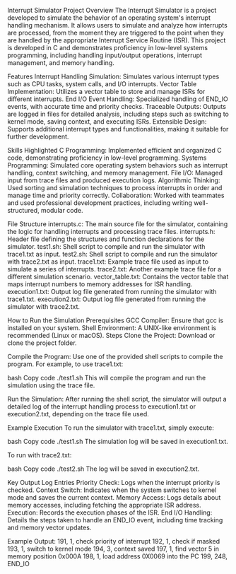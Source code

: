 Interrupt Simulator Project
Overview
The Interrupt Simulator is a project developed to simulate the behavior of an operating system's interrupt handling mechanism. It allows users to simulate and analyze how interrupts are processed, from the moment they are triggered to the point when they are handled by the appropriate Interrupt Service Routine (ISR). This project is developed in C and demonstrates proficiency in low-level systems programming, including handling input/output operations, interrupt management, and memory handling.

Features
Interrupt Handling Simulation: Simulates various interrupt types such as CPU tasks, system calls, and I/O interrupts.
Vector Table Implementation: Utilizes a vector table to store and manage ISRs for different interrupts.
End I/O Event Handling: Specialized handling of END_IO events, with accurate time and priority checks.
Traceable Outputs: Outputs are logged in files for detailed analysis, including steps such as switching to kernel mode, saving context, and executing ISRs.
Extensible Design: Supports additional interrupt types and functionalities, making it suitable for further development.

Skills Highlighted
C Programming: Implemented efficient and organized C code, demonstrating proficiency in low-level programming.
Systems Programming: Simulated core operating system behaviors such as interrupt handling, context switching, and memory management.
File I/O: Managed input from trace files and produced execution logs.
Algorithmic Thinking: Used sorting and simulation techniques to process interrupts in order and manage time and priority correctly.
Collaboration: Worked with teammates and used professional development practices, including writing well-structured, modular code.

File Structure
interrupts.c: The main source file for the simulator, containing the logic for handling interrupts and processing trace files.
interrupts.h: Header file defining the structures and function declarations for the simulator.
test1.sh: Shell script to compile and run the simulator with trace1.txt as input.
test2.sh: Shell script to compile and run the simulator with trace2.txt as input.
trace1.txt: Example trace file used as input to simulate a series of interrupts.
trace2.txt: Another example trace file for a different simulation scenario.
vector_table.txt: Contains the vector table that maps interrupt numbers to memory addresses for ISR handling.
execution1.txt: Output log file generated from running the simulator with trace1.txt.
execution2.txt: Output log file generated from running the simulator with trace2.txt.

How to Run the Simulation
Prerequisites
GCC Compiler: Ensure that gcc is installed on your system.
Shell Environment: A UNIX-like environment is recommended (Linux or macOS).
Steps
Clone the Project: Download or clone the project folder.

Compile the Program: Use one of the provided shell scripts to compile the program. For example, to use trace1.txt:

bash
Copy code
./test1.sh
This will compile the program and run the simulation using the trace file.

Run the Simulation: After running the shell script, the simulator will output a detailed log of the interrupt handling process to execution1.txt or execution2.txt, depending on the trace file used.

Example Execution
To run the simulator with trace1.txt, simply execute:

bash
Copy code
./test1.sh
The simulation log will be saved in execution1.txt.

To run with trace2.txt:

bash
Copy code
./test2.sh
The log will be saved in execution2.txt.

Key Output Log Entries
Priority Check: Logs when the interrupt priority is checked.
Context Switch: Indicates when the system switches to kernel mode and saves the current context.
Memory Access: Logs details about memory accesses, including fetching the appropriate ISR address.
Execution: Records the execution phases of the ISR.
End I/O Handling: Details the steps taken to handle an END_IO event, including time tracking and memory vector updates.

Example Output:
191, 1, check priority of interrupt
192, 1, check if masked
193, 1, switch to kernel mode
194, 3, context saved
197, 1, find vector 5 in memory position 0x000A
198, 1, load address 0X0069 into the PC
199, 248, END_IO
